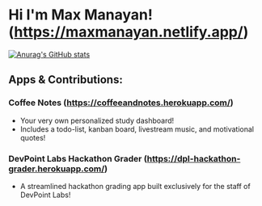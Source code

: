 # Hi I'm Max Manayan! (https://maxmanayan.netlify.app/)
[![Anurag's GitHub stats](https://github-readme-stats.vercel.app/api?username=maxmanayan&show_icons=true&theme=tokyonight&hide_border=true)](https://github.com/anuraghazra/github-readme-stats)

## Apps & Contributions:
### Coffee Notes (https://coffeeandnotes.herokuapp.com/)
* Your very own personalized study dashboard!
* Includes a todo-list, kanban board, livestream music, and motivational quotes!

### DevPoint Labs Hackathon Grader (https://dpl-hackathon-grader.herokuapp.com/)
* A streamlined hackathon grading app built exclusively for the staff of DevPoint Labs!

<!--
**maxmanayan/maxmanayan** is a ✨ _special_ ✨ repository because its `README.md` (this file) appears on your GitHub profile.

Here are some ideas to get you started:

- 🔭 I’m currently working on ...
- 🌱 I’m currently learning ...
- 👯 I’m looking to collaborate on ...
- 🤔 I’m looking for help with ...
- 💬 Ask me about ...
- 📫 How to reach me: ...
- 😄 Pronouns: ...
- ⚡ Fun fact: ...
-->
